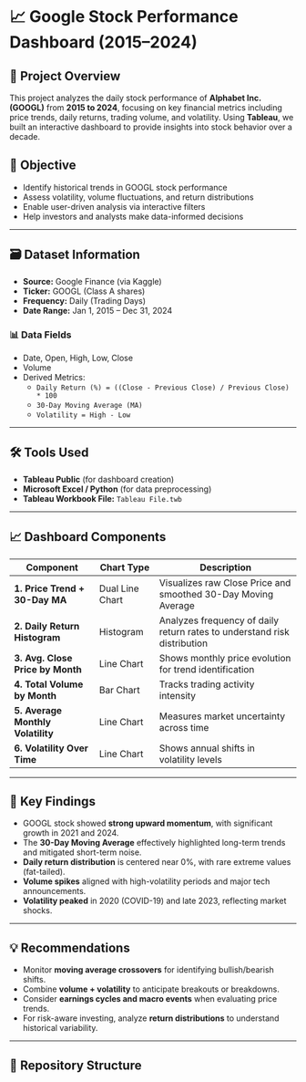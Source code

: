 # 📈 Google Stock Performance Dashboard (2015–2024)

## 🧠 Project Overview

This project analyzes the daily stock performance of **Alphabet Inc. (GOOGL)** from **2015 to 2024**, focusing on key financial metrics including price trends, daily returns, trading volume, and volatility. Using **Tableau**, we built an interactive dashboard to provide insights into stock behavior over a decade.

## 🎯 Objective

- Identify historical trends in GOOGL stock performance
- Assess volatility, volume fluctuations, and return distributions
- Enable user-driven analysis via interactive filters
- Help investors and analysts make data-informed decisions

---

## 🗃️ Dataset Information

- **Source:** Google Finance (via Kaggle)
- **Ticker:** GOOGL (Class A shares)
- **Frequency:** Daily (Trading Days)
- **Date Range:** Jan 1, 2015 – Dec 31, 2024

### 📊 Data Fields
- Date, Open, High, Low, Close
- Volume
- Derived Metrics:
  - `Daily Return (%) = ((Close - Previous Close) / Previous Close) * 100`
  - `30-Day Moving Average (MA)`
  - `Volatility = High - Low`

---

## 🛠️ Tools Used

- **Tableau Public** (for dashboard creation)
- **Microsoft Excel / Python** (for data preprocessing)
- **Tableau Workbook File:** `Tableau File.twb`

---

## 📈 Dashboard Components

| Component                        | Chart Type       | Description |
|-------------------------------|------------------|-------------|
| **1. Price Trend + 30-Day MA** | Dual Line Chart  | Visualizes raw Close Price and smoothed 30-Day Moving Average |
| **2. Daily Return Histogram**  | Histogram        | Analyzes frequency of daily return rates to understand risk distribution |
| **3. Avg. Close Price by Month** | Line Chart     | Shows monthly price evolution for trend identification |
| **4. Total Volume by Month**   | Bar Chart        | Tracks trading activity intensity |
| **5. Average Monthly Volatility** | Line Chart    | Measures market uncertainty across time |
| **6. Volatility Over Time**    | Line Chart        | Shows annual shifts in volatility levels |

---

## 📌 Key Findings

- GOOGL stock showed **strong upward momentum**, with significant growth in 2021 and 2024.
- The **30-Day Moving Average** effectively highlighted long-term trends and mitigated short-term noise.
- **Daily return distribution** is centered near 0%, with rare extreme values (fat-tailed).
- **Volume spikes** aligned with high-volatility periods and major tech announcements.
- **Volatility peaked** in 2020 (COVID-19) and late 2023, reflecting market shocks.

---

## 💡 Recommendations

- Monitor **moving average crossovers** for identifying bullish/bearish shifts.
- Combine **volume + volatility** to anticipate breakouts or breakdowns.
- Consider **earnings cycles and macro events** when evaluating price trends.
- For risk-aware investing, analyze **return distributions** to understand historical variability.

---

## 📁 Repository Structure

